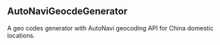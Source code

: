 <h2>AutoNaviGeocdeGenerator</h2>

<p>
A geo codes generator with AutoNavi geocoding API for China domestic locations.
</p>
